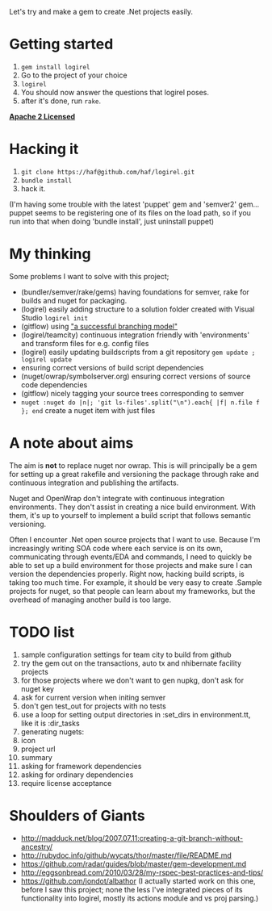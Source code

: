 ﻿Let's try and make a gem to create .Net projects easily.

Getting started
===============
 1. `gem install logirel`
 1. Go to the project of your choice
 1. `logirel`
 1. You should now answer the questions that logirel poses.
 1. after it's done, run `rake`.

**[Apache 2 Licensed](http://www.apache.org/licenses/LICENSE-2.0.html)**
 
Hacking it
==========
 1. `git clone https://haf@github.com/haf/logirel.git`
 1. `bundle install`
 1. hack it.
 
(I'm having some trouble with the latest 'puppet' gem and 'semver2' gem... puppet seems to be registering one of its files on the load path, so if you run into that when doing 'bundle install', just uninstall puppet)

My thinking
===========

Some problems I want to solve with this project;

 * (bundler/semver/rake/gems)		having foundations for semver, rake for builds and nuget for packaging. 
 * (logirel) 						easily adding structure to a solution folder created with Visual Studio `logirel init`
 * (gitflow)						using ["a successful branching model"](http://nvie.com/posts/a-successful-git-branching-model/)
 * (logirel/teamcity)				continuous integration friendly with 'environments' and transform files for e.g. config files
 * (logirel)						easily updating buildscripts from a git repository `gem update ; logirel update`
 * ensuring correct versions of build script dependencies
 * (nuget/owrap/symbolserver.org)	ensuring correct versions of source code dependencies
 * (gitflow)						nicely tagging your source trees corresponding to semver
 * `nuget :nuget do |n|; 'git ls-files'.split("\n").each{ |f| n.file f }; end` create a nuget item with just files

A note about aims
=================

The aim is **not** to replace nuget nor owrap. This is will principally be a gem for setting up a great
rakefile and versioning the package through rake and continuous integration and publishing the artifacts.

Nuget and OpenWrap don't integrate with continuous integration environments. They don't assist in creating
a nice build environment. With them, it's up to yourself to implement a build script that follows semantic
versioning.

Often I encounter .Net open source projects that I want to use. Because I'm increasingly writing SOA code
where each service is on its own, communicating through events/EDA and commands, I need to quickly
be able to set up a build environment for those projects and make sure I can version the dependencies
properly. Right now, hacking build scripts, is taking too much time. For example, it should be very
easy to create .Sample projects for nuget, so that people can learn about my frameworks, but the overhead
of managing another build is too large.

TODO list
=========

 1. sample configuration settings for team city to build from github
 1. try the gem out on the transactions, auto tx and nhibernate facility projects
 1. for those projects where we don't want to gen nupkg, don't ask for nuget key
 1. ask for current version when initing semver
 1. don't gen test_out for projects with no tests
 1. use a loop for setting output directories in :set_dirs in environment.tt, like it is :dir_tasks
 1. generating nugets:
   2. icon
   2. project url
   2. summary
   2. asking for framework dependencies
   2. asking for ordinary dependencies
   2. require license acceptance

Shoulders of Giants
===================
 * http://madduck.net/blog/2007.07.11:creating-a-git-branch-without-ancestry/
 * http://rubydoc.info/github/wycats/thor/master/file/README.md
 * https://github.com/radar/guides/blob/master/gem-development.md
 * http://eggsonbread.com/2010/03/28/my-rspec-best-practices-and-tips/
 * https://github.com/jondot/albathor (I actually started work on this one, before I saw this project; none the less
   I've integrated pieces of its functionality into logirel, mostly its actions module and vs proj parsing.)